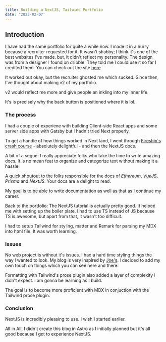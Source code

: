 ```yaml
---
title: Building a NextJS, Tailwind Portfolio
date: '2023-02-07'
---
```


## Introduction 

I have had the same portfolio for quite a while now. I made it in a hurry because a recruiter requested for it. It wasn't shabby; I think it's one of the best websites I've made. but, it didn't reflect my personality.
The design was from a designer I found on dribble. They told me I could use it so far I credited them. You can check out the site [here](https://kendev.netlify.app/)

It worked out okay, but the recruiter ghosted me which sucked. Since then, I've 
thought about making v2 of my portfolio.

v2 would reflect me more and give people an inkling into my inner life.

It's is precisely why the back button is positioned where it is lol.

### The process

I had a couple of experiene with building Client-side React apps and some server side apps with Gatsby but I hadn't tried Next properly.

To get a handle of how things worked in Next land, I went through [Fireship's crash course](https://www.youtube.com/watch?v=Sklc_fQBmcs&ab_channel=Fireship) - absolutely delightful - and then the NextJS docs.

A bit of a segue: I really appreciate folks who take the time to write amazing docs. It is no mean feat to organize and categorize text without making it a hassle.

A quick shoutout to the folks responsible for the docs of  _Ethereum_, _VueJS_, _Prisma_ and _NextJS_. Your docs are a delight to read.

My goal is to be able to write documentation as well as that as I continue my career.

Back to the portfolio:
The NextJS tutorial is actually pretty good. It helped me with setting up the boiler plate. I had to use TS instead of JS because TS is awesome, but apart from that, it wasn't too difficult.

I had to setup Tailwind for styling, matter and Remark for parsing my MDX into html file. It was worth learning.

### Issues

No web project is without it's issues. I had a hard time styling things the way I wanted to look. My blog is very inspired by [Joe's](https://www.joerobot.co.uk/). I decided to add my own touch on things which you can see here and there.

Formatting with Tailwind's prose plugin also added a layer of complexity I didn't expect. I am gonna be learning as I build.

The goal is to become more proficient with MDX in conjuction with the Tailwind prose plugin.

### Conclusion
NextJS is incredibly pleasing to use. I wish I started earlier.

All in All, I didn't create this blog in Astro as I initially planned but it's all good because I got to experience NextJS.


